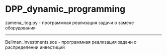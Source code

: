 # DPP_dynamic_programming
zamena_itog.py - программная реализация задачи о замене оборудования
***
Bellman_investments.sce - программная реализация задачи о распределении инвестиций
